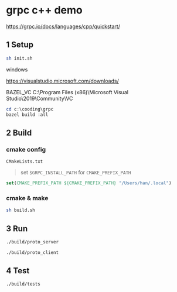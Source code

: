 # grpc c++ demo

<https://grpc.io/docs/languages/cpp/quickstart/>

## 1 Setup

```bash
sh init.sh
```

windows

<https://visualstudio.microsoft.com/downloads/>

BAZEL_VC
C:\Program Files (x86)\Microsoft Visual Studio\2019\Community\VC

```powershell
cd c:\cooding\grpc
bazel build :all
```

## 2 Build

### cmake config

`CMakeLists.txt`

> set `$GRPC_INSTALL_PATH` for `CMAKE_PREFIX_PATH`

```cmake
set(CMAKE_PREFIX_PATH ${CMAKE_PREFIX_PATH} "/Users/han/.local")
```

### cmake & make

```bash
sh build.sh
```

## 3 Run

```bash
./build/proto_server
```

```bash
./build/proto_client
```

## 4 Test

```bash
./build/tests
```
